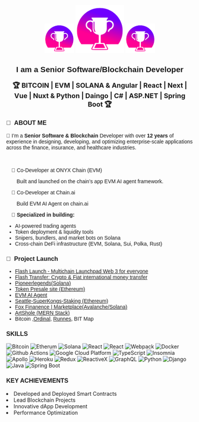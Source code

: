 <div align="center" style="margin-bottom: 20px;">  
  <img width="80" src="icons/Medal Cup.png" alt="GitHub Profile SSM ORI" />  
  <img width="130" src="icons/Medal Cup.png" alt="GitHub Profile SSM ORI" />  
  <img width="80" src="icons/Medal Cup.png" alt="GitHub Profile SSM ORI" />  
  <h2 style="font-family: Arial, sans-serif; ">I am a Senior Software/Blockchain Developer</h2>  
  <p style="font-size: 18px; ">  
    <strong>🏆 BITCOIN | EVM | SOLANA & Angular | React | Next | Vue | Nuxt & Python | Daingo | C# | ASP.NET | Spring Boot 🏆</strong>  
  </p>  
</div>  

<h3 style="font-family: Arial, sans-serif; ">🚀 &nbsp;ABOUT ME </h3>  
<p style="font-family: Arial, sans-serif; ">  
  👏 I’m a <strong>Senior Software & Blockchain</strong> Developer with over <strong>12 years</strong> of experience in designing, developing, and optimizing enterprise-scale applications across the finance, insurance, and healthcare industries.  
</p>  
<br>  
<p style="text-indent: 1em; font-family: Arial, sans-serif; ">🧩 Co-Developer at ONYX Chain (EVM)</p>  
<p style="text-indent: 2em; font-family: Arial, sans-serif; ">Built and launched on the chain’s app EVM AI agent framework.</p>  
<p style="text-indent: 1em; font-family: Arial, sans-serif; ">🤝 Co-Developer at Chain.ai</p>  
<p style="text-indent: 2em; font-family: Arial, sans-serif; ">Build EVM AI Agent on chain.ai</p>  

<p style="text-indent: 1em; font-family: Arial, sans-serif;  font-weight: bold;">🧠 Specialized in building:</p>  
<ul style="font-family: Arial, sans-serif; ">  
  <li>AI-powered trading agents</li>  
  <li>Token deployment & liquidity tools</li>  
  <li>Snipers, bundlers, and market bots on Solana</li>  
  <li>Cross-chain DeFi infrastructure (EVM, Solana, Sui, Polka, Rust)</li>  
</ul>  
<h3 style="font-family: Arial, sans-serif; ">🥉 &nbsp;Project Launch </h3>  
<ul style="font-family: Arial, sans-serif; ">  

  <li><a href="https://flash-launch.com/">Flash Launch - Multichain Launchpad Web 3 for everyone</a></li>
  <li><a href="https://flash-transfer.vercel.app/">Flash Transfer: Crypto & Fiat international money transfer</a></li>
  <li><a href="https://pioneerlegends.com">Pioneerlegends(Solana)</a></li>  
  <li><a href="https://ott-official.vercel.app">Token Presale site (Ethereum)</a></li>  
  <li><a href="https://app.onyx.org">EVM AI Agent</a></li>  
  <li><a href="https://superkongz-staking.netlify.app">Seattle-SuperKongs-Staking (Ethereum)</a></li>
  <li><a href="https://foxfinance.io/Marketplace">Fox Finanence | Marketplace(Avalanche/Solana)</a></li>  
  <li><a href="https://artshole.com">ArtShole (MERN Stack)</a></li>  
  <li>Bitcoin ,<a href="https://ordinals.com/">Ordinal</a>, <a href="https://docs.ordinals.com/runes.html">Runnes</a>, BIT Map</li>
</ul>  

<h3 style="font-family: Arial, sans-serif;">SKILLS</h3>  
<p>  
 <img alt="Bitcoin" src="https://img.shields.io/badge/-Bitcoin-f5b942?style=flat-square&logo=bitcoin&logoColor=white" />
  <img alt="Etherum" src="https://img.shields.io/badge/-Etherum-014a6b?style=flat-square&logo=ethereum&logoColor=white" />
  <img alt="Solana" src="https://img.shields.io/badge/-Solana-9a07d9?style=flat-square&logo=solana&logoColor=white" />
  <img alt="React" src="https://img.shields.io/badge/-Golang-eb4a05?style=flat-square&logo=go&logoColor=white" />  
  <img alt="React" src="https://img.shields.io/badge/-React-45b8d8?style=flat-square&logo=react&logoColor=white" />  
  <img alt="Webpack" src="https://img.shields.io/badge/-Webpack-8DD6F9?style=flat-square&logo=webpack&logoColor=white" />  
  <img alt="Docker" src="https://img.shields.io/badge/-Docker-46a2f1?style=flat-square&logo=docker&logoColor=white" />  
  <img alt="Github Actions" src="https://img.shields.io/badge/-Github_Actions-2088FF?style=flat-square&logo=github-actions&logoColor=white" />  
  <img alt="Google Cloud Platform" src="https://img.shields.io/badge/-Google_Cloud_Platform-1a73e8?style=flat-square&logo=google-cloud&logoColor=white" />  
  <img alt="TypeScript" src="https://img.shields.io/badge/-TypeScript-007ACC?style=flat-square&logo=typescript&logoColor=white" />  
  <img alt="Insomnia" src="https://img.shields.io/badge/-Insomnia-5849BE?style=flat-square&logo=insomnia&logoColor=white" />  
  <img alt="Apollo" src="https://img.shields.io/badge/-Apollo%20GraphQL-311C87?style=flat-square&logo=apollo-graphql&logoColor=white" />  
  <img alt="Heroku" src="https://img.shields.io/badge/-Heroku-430098?style=flat-square&logo=heroku&logoColor=white" />  
  <img alt="Redux" src="https://img.shields.io/badge/-Redux-764ABC?style=flat-square&logo=redux&logoColor=white" />  
  <img alt="ReactiveX" src="https://img.shields.io/badge/-RxJs-B7178C?style=flat-square&logo=reactivex&logoColor=white" />  
  <img alt="GraphQL" src="https://img.shields.io/badge/-GraphQL-E10098?style=flat-square&logo=graphql&logoColor=white" />  
  <img alt="Python" src="https://img.shields.io/badge/-Python-006796?style=flat-square&logo=python&logoColor=white" />
  <img alt="Django" src="https://img.shields.io/badge/-Django-ff0000?style=flat-square&logo=django&logoColor=white" />
  <img alt="Java" src="https://img.shields.io/badge/-Java-E34F26?style=flat-square&logo=java&logoColor=white" />  
  <img alt="Spring Boot" src="https://img.shields.io/badge/-Spring%20Boot-6DB33F?style=flat-square&logo=spring&logoColor=white" />

<div>
  <h3 style="font-family: Arial, sans-serif;">KEY ACHIEVEMENTS</h3>
  <li>Developed and Deployed Smart Contracts</li>  
  <li>Lead Blockchain Projects</li>  
  <li>Innovative dApp Development</li>
  <li>Performance Optimization</li>
</div>
